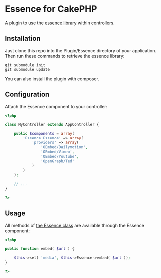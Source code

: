 Essence for CakePHP
===================

A plugin to use the [essence library](https://github.com/felixgirault/essence "Essence on github") within controllers.

Installation
------------

Just clone this repo into the Plugin/Essence directory of your application.
Then run these commands to retrieve the essence library:

```
git submodule init
git submodule update
```

You can also install the plugin with composer.

Configuration
-------------

Attach the Essence component to your controller:

```php
<?php

class MyController extends AppController {

	public $components = array(
		'Essence.Essence' => array(
			'providers' => array(
				'OEmbed/Dailymotion',
				'OEmbed/Vimeo',
				'OEmbed/Youtube',
				'OpenGraph/Ted'
			)
		)
	);

	// ...
}

?>
```

Usage
-----

All methods of [the Essence class](https://github.com/felixgirault/essence/blob/master/lib/fg/Essence/Essence.php "Essence class source") are available through the Essence component:

```php
<?php

public function embed( $url ) {

	$this->set( 'media', $this->Essence->embed( $url ));
}

?>
```
